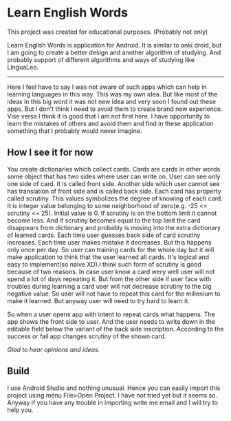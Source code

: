 # Learn English Words

This project was created for educational purposes. (Probably not only)

Learn English Words is application for Android. It is similar to anki droid, but I am going to create a better design and another algorithm of studying. And probably support of different algorithms and ways of studying like LinguaLeo. 

---

Here I feel have to say I was not aware of such apps which can help in learning languages in this way. This was my own idea. But like most of the ideas in this big word it was not new idea and very soon I found out these apps. But I don't think I need to avoid them to create brand new experience. Vise versa I think it is good that I am not first here. I have opportunity to learn the mistakes of others and avoid them and find in these application something that I probably would never imagine.

How I see it for now
---

You create dictionaries which collect cards. Cards are cards in other words  some object that has two sides where user can write on. User can see only one side of card. It is called front side. Another side which user cannot  see has translation of front side and is called back side. Each card has property called scrutiny. This values symbolizes the degree of knowing of each card. It is integer value belonging to some neighborhood of zero(e.g. -25 <= scrutiny <= 25). Initial value is 0. If scrutiny is on the bottom limit it cannot become less. And if scrutiny becomes equal to the top limit the card disappears from dictionary and probably is moving into the extra dictionary of learned cards. Each time user guesses back side of card scrutiny increases. Each time user makes mistake it decreases. But this happens only once per day. So user can training cards for the whole day but it will make application to think that the user learned all cards. It's logical and easy to implement(so naive XD).I think such form of scrutiny is good because of two reasons. In case user know a card wery well user will not spend a lot of days repeating it. But from the other side if user face with troubles during learning a card user will not decrease scrutiny to the big negative value. So user will not have to repeat this card for the millenium to make it learned. But anyway user will need to try hard to learn it.

So when a user opens app with intent to repeat cards what happens. The app shows the front side to user. And the user needs to write down in the editable field below the variant of the back side inscription. According to the success or fail app changes scrutiny of the shown card.

*Glad to hear opinions and ideas.*

Build
---

I use Android Studio and nothing unusual. Hence you can easily import this project using menu File>Open Project. I have not tried yet but it seems so. Anyway if you have any trouble in importing write me email and I will try to help you.
